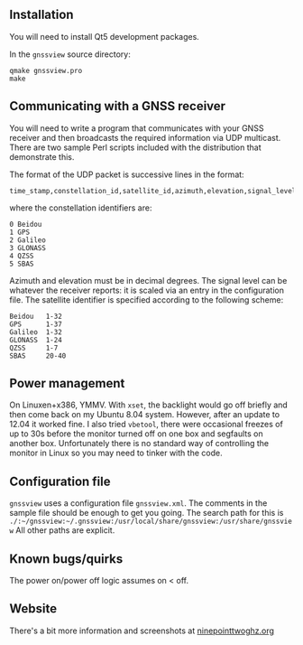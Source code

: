 Installation
------------

You will need to install Qt5 development packages.

In the `gnssview` source directory:

	qmake gnssview.pro
	make

Communicating with a GNSS receiver
----------------------------------
You will need to write a program that communicates with your GNSS receiver and then broadcasts the required information via UDP multicast. There are two sample Perl scripts included with the distribution that demonstrate this.

The format of the UDP packet is successive lines in the format:

	time_stamp,constellation_id,satellite_id,azimuth,elevation,signal_level

where the constellation identifiers are:

	0 Beidou
	1 GPS
	2 Galileo
	3 GLONASS
	4 QZSS
	5 SBAS

Azimuth and elevation must be in decimal degrees. The signal level can be whatever the receiver reports: it is scaled via an entry in the configuration file. The satellite identifier is specified according to the following scheme:

	Beidou   1-32
	GPS      1-37
	Galileo  1-32
	GLONASS  1-24 
	QZSS     1-7
	SBAS     20-40
	
Power management
----------------


On Linuxen+x386, YMMV. With `xset`, the backlight would go off briefly and then come back on my Ubuntu 8.04 system. However, after an update to 12.04 it worked fine.  I also tried `vbetool`, there were occasional freezes of up to 30s before the monitor turned off on one box and segfaults on another box. Unfortunately there is no standard way of controlling the monitor in Linux so you may need to tinker with the code.


Configuration file
------------------

`gnssview` uses a configuration file `gnssview.xml`. The comments in the sample file should be enough to get you going.
The search path for this is `./:~/gnssview:~/.gnssview:/usr/local/share/gnssview:/usr/share/gnssview`
All other paths are explicit.

Known bugs/quirks
-----------------

The power on/power off logic assumes on < off.

Website
-------

There's a bit more information and screenshots at [ninepointtwoghz.org](http://ninepointtwoghz.org/gnssview.php)
